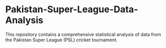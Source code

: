 # Pakistan-Super-League-Data-Analysis
This repository contains a comprehensive statistical analysis of data from the Pakistan Super League (PSL) cricket tournament.
